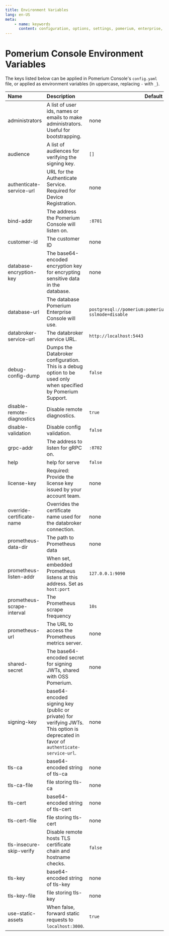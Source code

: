 ```yaml
---
title: Environment Variables
lang: en-US
meta:
    - name: keywords
      content: configuration, options, settings, pomerium, enterprise, reference
---
```


# Pomerium Console Environment Variables

The keys listed below can be applied in Pomerium Console's `config.yaml` file, or applied as environment variables (in uppercase, replacing `-` with `_`).

| Name    | Description | Default Value |
|:--------|:-------------|---------------|
| administrators | A list of user ids, names or emails to make administrators. Useful for bootstrapping. | none |
| audience | A list of audiences for verifying the signing key. | `[]` |
| authenticate-service-url | URL for the Authenticate Service. Required for Device Registration. | none |
| bind-addr | The address the Pomerium Console will listen on. | `:8701` |
| customer-id | The customer ID | none |
| database-encryption-key | The base64-encoded encryption key for encrypting sensitive data in the database. | none |
| database-url | The database Pomerium Enterprise Console will use. | `postgresql://pomerium:pomerium@localhost:5432/dashboard?sslmode=disable` |
| databroker-service-url | The databroker service URL. | `http://localhost:5443` |
| debug-config-dump | Dumps the Databroker configuration. This is a debug option to be used only when specified by Pomerium Support. | `false` |
| disable-remote-diagnostics | Disable remote diagnostics. | `true` |
| disable-validation | Disable config validation. | `false` |
| grpc-addr | The address to listen for gRPC on. | `:8702` |
| help | help for serve | `false` |
| license-key | Required: Provide the license key issued by your account team. | none |
| override-certificate-name | Overrides the certificate name used for the databroker connection. | none |
| prometheus-data-dir | The path to Prometheus data | none |
| prometheus-listen-addr | When set, embedded Prometheus listens at this address. Set as `host:port` | `127.0.0.1:9090` |
| prometheus-scrape-interval | The Prometheus scrape frequency | `10s` |
| prometheus-url | The URL to access the Prometheus metrics server. | none |
| shared-secret | The base64-encoded secret for signing JWTs, shared with OSS Pomerium. | none |
| signing-key | base64-encoded signing key (public or private) for verifying JWTs. This option is deprecated in favor of `authenticate-service-url`. | none |
| tls-ca | base64-encoded string of tls-ca | none |
| tls-ca-file | file storing tls-ca | none |
| tls-cert | base64-encoded string of tls-cert | none |
| tls-cert-file | file storing tls-cert | none |
| tls-insecure-skip-verify | Disable remote hosts TLS certificate chain and hostname checks. | `false` |
| tls-key | base64-encoded string of tls-key | none |
| tls-key-file | file storing tls-key | none |
| use-static-assets | When false, forward static requests to `localhost:3000`. | `true` |